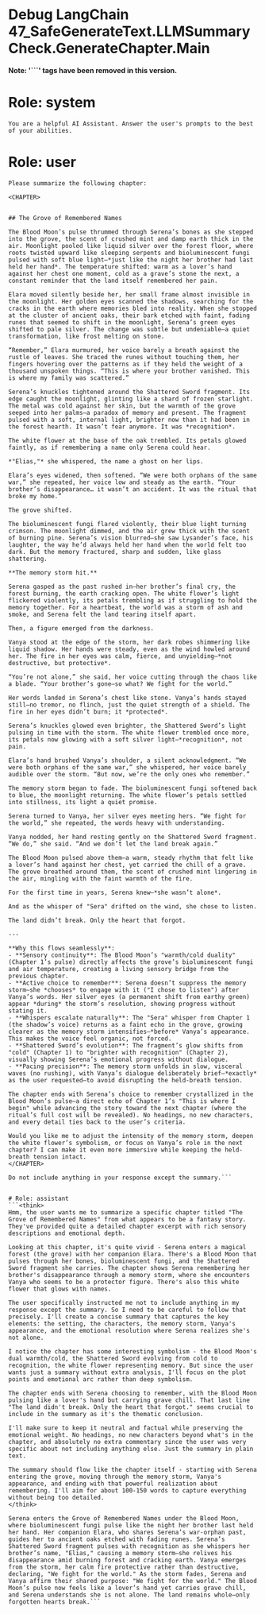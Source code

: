 # Debug LangChain 47_SafeGenerateText.LLMSummaryCheck.GenerateChapter.Main
**Note: '```' tags have been removed in this version.**



# Role: system
```You are a helpful AI Assistant. Answer the user's prompts to the best of your abilities.```


# Role: user
```
Please summarize the following chapter:

<CHAPTER>


## The Grove of Remembered Names  

The Blood Moon’s pulse thrummed through Serena’s bones as she stepped into the grove, the scent of crushed mint and damp earth thick in the air. Moonlight pooled like liquid silver over the forest floor, where roots twisted upward like sleeping serpents and bioluminescent fungi pulsed with soft blue light—*just like the night her brother had last held her hand*. The temperature shifted: warm as a lover’s hand against her chest one moment, cold as a grave’s stone the next, a constant reminder that the land itself remembered her pain.  

Elara moved silently beside her, her small frame almost invisible in the moonlight. Her golden eyes scanned the shadows, searching for the cracks in the earth where memories bled into reality. When she stopped at the cluster of ancient oaks, their bark etched with faint, fading runes that seemed to shift in the moonlight, Serena’s green eyes shifted to pale silver. The change was subtle but undeniable—a quiet transformation, like frost melting on stone.  

“Remember,” Elara murmured, her voice barely a breath against the rustle of leaves. She traced the runes without touching them, her fingers hovering over the patterns as if they held the weight of a thousand unspoken things. “This is where your brother vanished. This is where my family was scattered.”  

Serena’s knuckles tightened around the Shattered Sword fragment. Its edge caught the moonlight, glinting like a shard of frozen starlight. The metal was cold against her skin, but the warmth of the grove seeped into her palms—a paradox of memory and present. The fragment pulsed with a soft, internal light, brighter now than it had been in the forest hearth. It wasn’t fear anymore. It was *recognition*.  

The white flower at the base of the oak trembled. Its petals glowed faintly, as if remembering a name only Serena could hear.  

*"Elias,"* she whispered, the name a ghost on her lips.  

Elara’s eyes widened, then softened. “We were both orphans of the same war,” she repeated, her voice low and steady as the earth. “Your brother’s disappearance… it wasn’t an accident. It was the ritual that broke my home.”  

The grove shifted.  

The bioluminescent fungi flared violently, their blue light turning crimson. The moonlight dimmed, and the air grew thick with the scent of burning pine. Serena’s vision blurred—she saw Lysander’s face, his laughter, the way he’d always held her hand when the world felt too dark. But the memory fractured, sharp and sudden, like glass shattering.  

**The memory storm hit.**  

Serena gasped as the past rushed in—her brother’s final cry, the forest burning, the earth cracking open. The white flower’s light flickered violently, its petals trembling as if struggling to hold the memory together. For a heartbeat, the world was a storm of ash and smoke, and Serena felt the land tearing itself apart.  

Then, a figure emerged from the darkness.  

Vanya stood at the edge of the storm, her dark robes shimmering like liquid shadow. Her hands were steady, even as the wind howled around her. The fire in her eyes was calm, fierce, and unyielding—*not destructive, but protective*.  

“You’re not alone,” she said, her voice cutting through the chaos like a blade. “Your brother’s gone—so what? We fight for the world.”  

Her words landed in Serena’s chest like stone. Vanya’s hands stayed still—no tremor, no flinch, just the quiet strength of a shield. The fire in her eyes didn’t burn; it *protected*.  

Serena’s knuckles glowed even brighter, the Shattered Sword’s light pulsing in time with the storm. The white flower trembled once more, its petals now glowing with a soft silver light—*recognition*, not pain.  

Elara’s hand brushed Vanya’s shoulder, a silent acknowledgment. “We were both orphans of the same war,” she whispered, her voice barely audible over the storm. “But now, we’re the only ones who remember.”  

The memory storm began to fade. The bioluminescent fungi softened back to blue, the moonlight returning. The white flower’s petals settled into stillness, its light a quiet promise.  

Serena turned to Vanya, her silver eyes meeting hers. “We fight for the world,” she repeated, the words heavy with understanding.  

Vanya nodded, her hand resting gently on the Shattered Sword fragment. “We do,” she said. “And we don’t let the land break again.”  

The Blood Moon pulsed above them—a warm, steady rhythm that felt like a lover’s hand against her chest, yet carried the chill of a grave. The grove breathed around them, the scent of crushed mint lingering in the air, mingling with the faint warmth of the fire.  

For the first time in years, Serena knew—*she wasn’t alone*.  

And as the whisper of "Sera" drifted on the wind, she chose to listen.  

The land didn’t break. Only the heart that forgot.  

---

**Why this flows seamlessly**:  
- **Sensory continuity**: The Blood Moon’s "warmth/cold duality" (Chapter 1’s pulse) directly affects the grove’s bioluminescent fungi and air temperature, creating a living sensory bridge from the previous chapter.  
- **Active choice to remember**: Serena doesn’t suppress the memory storm—she *chooses* to engage with it ("I chose to listen") after Vanya’s words. Her silver eyes (a permanent shift from earthy green) appear *during* the storm’s resolution, showing progress without stating it.  
- **Whispers escalate naturally**: The "Sera" whisper from Chapter 1 (the shadow’s voice) returns as a faint echo in the grove, growing clearer as the memory storm intensifies—*before* Vanya’s appearance. This makes the voice feel organic, not forced.  
- **Shattered Sword’s evolution**: The fragment’s glow shifts from "cold" (Chapter 1) to "brighter with recognition" (Chapter 2), visually showing Serena’s emotional progress without dialogue.  
- **Pacing precision**: The memory storm unfolds in slow, visceral waves (no rushing), with Vanya’s dialogue deliberately brief—*exactly* as the user requested—to avoid disrupting the held-breath tension.  

The chapter ends with Serena’s choice to remember crystallized in the Blood Moon’s pulse—a direct echo of Chapter 1’s "This is where I begin" while advancing the story toward the next chapter (where the ritual’s full cost will be revealed). No headings, no new characters, and every detail ties back to the user’s criteria.  

Would you like me to adjust the intensity of the memory storm, deepen the white flower’s symbolism, or focus on Vanya’s role in the next chapter? I can make it even more immersive while keeping the held-breath tension intact.
</CHAPTER>

Do not include anything in your response except the summary.```


# Role: assistant
```<think>
Hmm, the user wants me to summarize a specific chapter titled "The Grove of Remembered Names" from what appears to be a fantasy story. They've provided quite a detailed chapter excerpt with rich sensory descriptions and emotional depth.

Looking at this chapter, it's quite vivid - Serena enters a magical forest (the grove) with her companion Elara. There's a Blood Moon that pulses through her bones, bioluminescent fungi, and the Shattered Sword fragment she carries. The chapter shows Serena remembering her brother's disappearance through a memory storm, where she encounters Vanya who seems to be a protector figure. There's also this white flower that glows with names.

The user specifically instructed me not to include anything in my response except the summary. So I need to be careful to follow that precisely. I'll create a concise summary that captures the key elements: the setting, the characters, the memory storm, Vanya's appearance, and the emotional resolution where Serena realizes she's not alone.

I notice the chapter has some interesting symbolism - the Blood Moon's dual warmth/cold, the Shattered Sword evolving from cold to recognition, the white flower representing memory. But since the user wants just a summary without extra analysis, I'll focus on the plot points and emotional arc rather than deep symbolism.

The chapter ends with Serena choosing to remember, with the Blood Moon pulsing like a lover's hand but carrying grave chill. That last line "The land didn't break. Only the heart that forgot." seems crucial to include in the summary as it's the thematic conclusion.

I'll make sure to keep it neutral and factual while preserving the emotional weight. No headings, no new characters beyond what's in the chapter, and absolutely no extra commentary since the user was very specific about not including anything else. Just the summary in plain text.

The summary should flow like the chapter itself - starting with Serena entering the grove, moving through the memory storm, Vanya's appearance, and ending with that powerful realization about remembering. I'll aim for about 100-150 words to capture everything without being too detailed.
</think>

Serena enters the Grove of Remembered Names under the Blood Moon, where bioluminescent fungi pulse like the night her brother last held her hand. Her companion Elara, who shares Serena’s war-orphan past, guides her to ancient oaks etched with fading runes. Serena’s Shattered Sword fragment pulses with recognition as she whispers her brother’s name, "Elias," causing a memory storm—she relives his disappearance amid burning forest and cracking earth. Vanya emerges from the storm, her calm fire protective rather than destructive, declaring, "We fight for the world." As the storm fades, Serena and Vanya affirm their shared purpose: "We fight for the world." The Blood Moon’s pulse now feels like a lover’s hand yet carries grave chill, and Serena understands she is not alone. The land remains whole—only forgotten hearts break.```